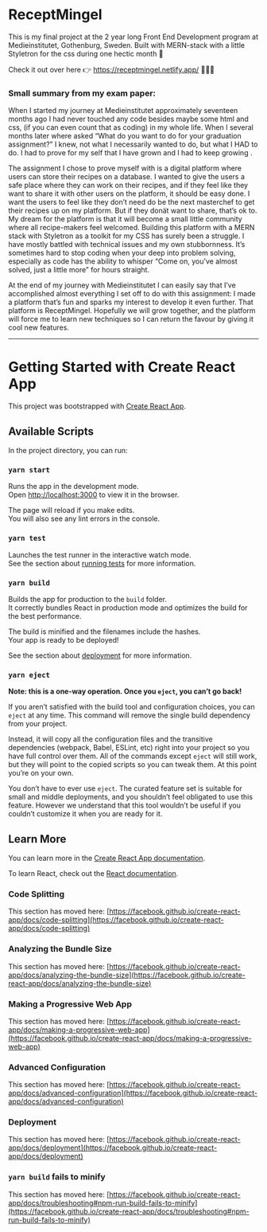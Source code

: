 # ReceptMingel

This is my final project at the 2 year long Front End Development program at Medieinstitutet, Gothenburg, Sweden.
Built with MERN-stack with a little Styletron for the css during one hectic month 🌱

Check it out over here 👉 https://receptmingel.netlify.app/ 🍔🍰🍒

### Small summary from my exam paper: 

When I started my journey at Medieinstitutet approximately seventeen months ago I had never touched any code besides maybe some html and css, (if you can even count that as coding) in my whole life. When I several months later where asked “What do you want to do for your graduation assignment?” I knew, not what I necessarily wanted to do, but what I HAD to do. I had to prove for my self that I have grown and I had to keep growing .

The assignment I chose to prove myself with is a digital platform where users can store their recipes on a database. I wanted to give the users a safe place where they can work on their recipes, and if they feel like they want to share it with other users on the platform, it should be easy done. I want the users to feel like they don’t need do be the next masterchef to get their recipes up on my platform. But if they donät want to share, that’s ok to. My dream for the platform is that it will become a small little community where all recipe-makers feel welcomed.
Building this platform with a MERN stack with Styletron as a toolkit for my CSS has surely been a struggle. I have mostly battled with technical issues and my own stubbornness. It’s sometimes hard to stop coding when your deep into problem solving, especially as code has the ability to whisper “Come on, you’ve almost solved, just a little more” for hours straight.

At the end of my journey with Medieinstitutet I can easily say that I’ve accomplished almost everything I set off to do with this assignment: I made a platform that’s fun and sparks my interest to develop it even further. That platform is ReceptMingel.  Hopefully we will grow together, and the platform will force me to learn new techniques so I can return the favour by giving it cool new features.


________________________________________________________

# Getting Started with Create React App

This project was bootstrapped with [Create React App](https://github.com/facebook/create-react-app).

## Available Scripts

In the project directory, you can run:

### `yarn start`

Runs the app in the development mode.\
Open [http://localhost:3000](http://localhost:3000) to view it in the browser.

The page will reload if you make edits.\
You will also see any lint errors in the console.

### `yarn test`

Launches the test runner in the interactive watch mode.\
See the section about [running tests](https://facebook.github.io/create-react-app/docs/running-tests) for more information.

### `yarn build`

Builds the app for production to the `build` folder.\
It correctly bundles React in production mode and optimizes the build for the best performance.

The build is minified and the filenames include the hashes.\
Your app is ready to be deployed!

See the section about [deployment](https://facebook.github.io/create-react-app/docs/deployment) for more information.

### `yarn eject`

**Note: this is a one-way operation. Once you `eject`, you can’t go back!**

If you aren’t satisfied with the build tool and configuration choices, you can `eject` at any time. This command will remove the single build dependency from your project.

Instead, it will copy all the configuration files and the transitive dependencies (webpack, Babel, ESLint, etc) right into your project so you have full control over them. All of the commands except `eject` will still work, but they will point to the copied scripts so you can tweak them. At this point you’re on your own.

You don’t have to ever use `eject`. The curated feature set is suitable for small and middle deployments, and you shouldn’t feel obligated to use this feature. However we understand that this tool wouldn’t be useful if you couldn’t customize it when you are ready for it.

## Learn More

You can learn more in the [Create React App documentation](https://facebook.github.io/create-react-app/docs/getting-started).

To learn React, check out the [React documentation](https://reactjs.org/).

### Code Splitting

This section has moved here: [https://facebook.github.io/create-react-app/docs/code-splitting](https://facebook.github.io/create-react-app/docs/code-splitting)

### Analyzing the Bundle Size

This section has moved here: [https://facebook.github.io/create-react-app/docs/analyzing-the-bundle-size](https://facebook.github.io/create-react-app/docs/analyzing-the-bundle-size)

### Making a Progressive Web App

This section has moved here: [https://facebook.github.io/create-react-app/docs/making-a-progressive-web-app](https://facebook.github.io/create-react-app/docs/making-a-progressive-web-app)

### Advanced Configuration

This section has moved here: [https://facebook.github.io/create-react-app/docs/advanced-configuration](https://facebook.github.io/create-react-app/docs/advanced-configuration)

### Deployment

This section has moved here: [https://facebook.github.io/create-react-app/docs/deployment](https://facebook.github.io/create-react-app/docs/deployment)

### `yarn build` fails to minify

This section has moved here: [https://facebook.github.io/create-react-app/docs/troubleshooting#npm-run-build-fails-to-minify](https://facebook.github.io/create-react-app/docs/troubleshooting#npm-run-build-fails-to-minify)
